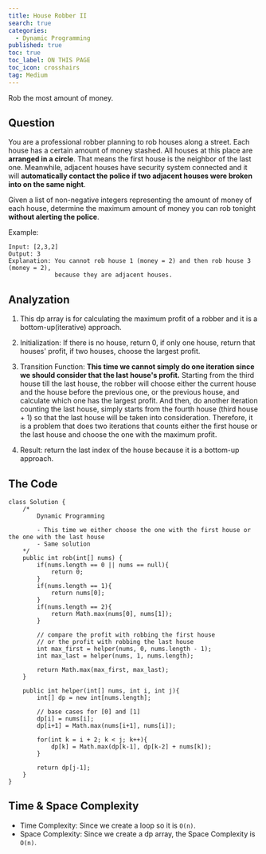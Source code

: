 ```yaml
---
title: House Robber II
search: true
categories:
  - Dynamic Programming
published: true
toc: true
toc_label: ON THIS PAGE
toc_icon: crosshairs
tag: Medium
---
```

Rob the most amount of money.

## Question

You are a professional robber planning to rob houses along a street. Each house has a certain amount of money stashed. All houses at this place are **arranged in a circle**. That means the first house is the neighbor of the last one. Meanwhile, adjacent houses have security system connected and it will **automatically contact the police if two adjacent houses were broken into on the same night**.

Given a list of non-negative integers representing the amount of money of each house, determine the maximum amount of money you can rob tonight **without alerting the police**.

Example:
```
Input: [2,3,2]
Output: 3
Explanation: You cannot rob house 1 (money = 2) and then rob house 3 (money = 2),
             because they are adjacent houses.
```

## Analyzation

1. This dp array is for calculating the maximum profit of a robber and it is a bottom-up(iterative) approach.

2. Initialization: If there is no house, return 0, if only one house, return that houses' profit, if two houses, choose the largest profit.

3. Transition Function: **This time we cannot simply do one iteration since we should consider that the last house's profit.** Starting from the third house till the last house, the robber will choose either the current house and the house before the previous one, or the previous house, and calculate which one has the largest profit. And then, do another iteration counting the last house, simply starts from the fourth house (third house + 1) so that the last house will be taken into consideration. Therefore, it is a problem that does two iterations that counts either the first house or the last house and choose the one with the maximum profit.

4. Result: return the last index of the house because it is a bottom-up approach.


## The Code
```
class Solution {
    /*
        Dynamic Programming
        
        - This time we either choose the one with the first house or the one with the last house
        - Same solution
    */
    public int rob(int[] nums) {
        if(nums.length == 0 || nums == null){
            return 0;
        }
        if(nums.length == 1){
            return nums[0];
        }
        if(nums.length == 2){
            return Math.max(nums[0], nums[1]);
        }
        
        // compare the profit with robbing the first house 
        // or the profit with robbing the last house
        int max_first = helper(nums, 0, nums.length - 1);
        int max_last = helper(nums, 1, nums.length);
        
        return Math.max(max_first, max_last);
    }
    
    public int helper(int[] nums, int i, int j){
        int[] dp = new int[nums.length];
        
        // base cases for [0] and [1]
        dp[i] = nums[i];
        dp[i+1] = Math.max(nums[i+1], nums[i]);
        
        for(int k = i + 2; k < j; k++){
            dp[k] = Math.max(dp[k-1], dp[k-2] + nums[k]);
        }
        
        return dp[j-1];
    }
}
```

## Time & Space Complexity
- Time Complexity: Since we create a loop so it is `O(n)`.
- Space Complexity: Since we create a dp array, the Space Complexity is `O(n)`.

